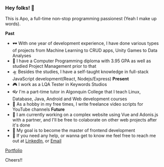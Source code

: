 ### Hey folks! 👋

This is Apo, a full-time non-stop programming passionest (Yeah I make up words). 

**Past**
- 🕶️ With one year of development experience, I have done various types of projects from Machine Learning to CRUD apps, Unity Games to Data Analyses
- 🏫 I have a Computer Programming diploma with 3.95 GPA as well as studied Project Management prior to that
- 🛸 Besides the studies, I have a self-taught knowledge in full-stack JavaScript development(React, Nodejs/Express)
**Present**
- :video_game: I work as a LQA Tester in Keywords Studios 
- 👓 I'm a part-time tutor in Algonquin College that I teach Linux, Database, Java, Android and Web development courses
- 📝 As a hobby in my free times, I write freelance video scripts for YouTube channels
**Future**
- 🤛 I am currently working on a complex website using Vue and Adonis.js with a partner, and I'll be free to colaborate on other web projects after it's done
- :dart: My goal is to become the master of frontend development
- 🤗 If you need any help, or wanna get to know me feel free to reach me out at [LinkedIn](https://www.linkedin.com/in/apo-ilgun-bb553a1b3/), or [Email](karkaplani88@gmail.com)

[Portfolio](https://karkaplani.github.io/)

Cheers!!

<!--
**karkaplani/karkaplani** is a ✨ _special_ ✨ repository because its `README.md` (this file) appears on your GitHub profile.

Here are some ideas to get you started:

- 🔭 I’m currently working on ...
- 🌱 I’m currently learning ...
- 👯 I’m looking to collaborate on ...
- 🤔 I’m looking for help with ...
- 💬 Ask me about ...
- 📫 How to reach me: ...
- 😄 Pronouns: ...
- ⚡ Fun fact: ...
-->



